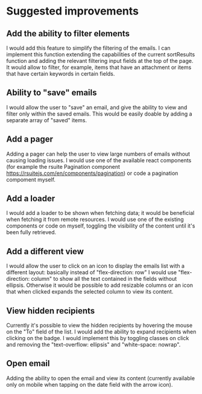 # Suggested improvements

## Add the ability to filter elements
I would add this feature to simplify the filtering of the emails. I can implement this function extending the capabilities of the current sortResults function and adding the relevant filtering input fields at the top of the page. It would allow to filter, for example, items that have an attachment or items that have certain keywords in certain fields.

## Ability to "save" emails
I would allow the user to "save" an email, and give the ability to view and filter only within the saved emails. This would be easily doable by adding a separate array of "saved" items.

## Add a pager
Adding a pager can help the user to view large numbers of emails without causing loading issues. I would use one of the available react components (for example the rsuite Pagination component https://rsuitejs.com/en/components/pagination) or code a pagination compoment myself.

## Add a loader
I would add a loader to be shown when fetching data; it would be beneficial when fetching it from remote resources. I would use one of the existing components or code on myself, toggling the visibility of the content until it's been fully retrieved.

## Add a different view
I would allow the user to click on an icon to display the emails list with a different layout: basically instead of "flex-direction: row" I would use "flex-direction: column" to show all the text contained in the fields without ellipsis. Otherwise it would be possible to add resizable columns or an icon that when clicked expands the selected column to view its content.

## View hidden recipients
Currently it's possible to view the hidden recipients by hovering the mouse on the "To" field of the list. I would add the ability to expand recipients when clicking on the badge. I would implement this by toggling classes on click and removing the "text-overflow: ellipsis" and "white-space: nowrap".

## Open email
Adding the ability to open the email and view its content (currently available only on mobile when tapping on the date field with the arrow icon).